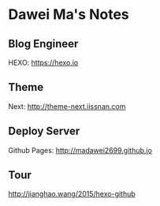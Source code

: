 # Dawei Ma's Notes
## Blog Engineer
 HEXO: https://hexo.io

## Theme
 Next: http://theme-next.iissnan.com

## Deploy Server
Github Pages: http://madawei2699.github.io
## Tour
http://jianghao.wang/2015/hexo-github
